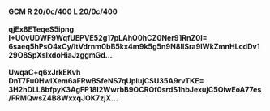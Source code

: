 #### GCM R 20/0c/400 L 20/0c/400
**qjEx8ETeqeS5ipng**<br/>**I+U0vUDWF9WqfUEPVE52g17pLAhO0hCZ0Ner91RnZ0I=**<br/>**6saeq5hPsO4xCy/ItVdrnm0bB5kx4m9k5g5n9N8IlSra9lWkZmnHLcdDv129O8SpXsIxdoHiaJzggmGd...**<br/><br/>
**UwqaC+q6xJrkEKvh**<br/>**DnT7Fu0HwlXem6aFRwBSfeNS7qUpIujCSU35A9rvTKE=**<br/>**3H2hDLL8bfpyK3AgFP18I2WwrbB9OCROf0srdS1hbJexujC5OiwEoA77es/FRMQwsZ4B8WxxqJOK7zjX...**